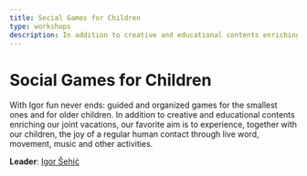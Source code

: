 ```yaml
---
title: Social Games for Children
type: workshops
description: In addition to creative and educational contents enriching our joint vacations, our favorite aim is to experience, together with our children, the joy of a regular human contact through live word, movement, music and other activities.
---
```


# Social Games for Children

With Igor fun never ends: guided and organized games for the smallest ones and for older children. In addition to creative and educational contents enriching our joint vacations, our favorite aim is to experience, together with our children, the joy of a regular human contact through live word, movement, music and other activities.

**Leader**: [Igor Šehić](/workshops/leaders/igor-sehic)
